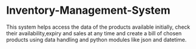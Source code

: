 # Inventory-Management-System
This system helps access the data of the products available initially, check their availability,expiry and sales at any time and create a bill of chosen products using data handling and python modules like json and datetime.
